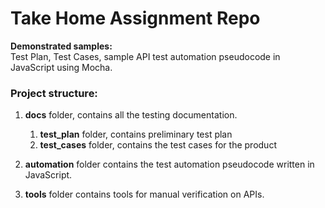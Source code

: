 # Take Home Assignment Repo

**Demonstrated samples:**  
Test Plan, Test Cases, sample API test automation pseudocode in JavaScript using Mocha.  

### Project structure:

1. **docs** folder, contains all the testing documentation.  
    1. **test_plan** folder, contains preliminary test plan  
    2. **test_cases** folder, contains the test cases for the product      
    
2. **automation** folder contains the test automation pseudocode written in JavaScript. 

3. **tools** folder contains tools for manual verification on APIs. 

